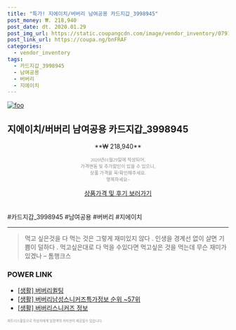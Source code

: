 ```yaml
--- 
title: "특가! 지에이치/버버리 남여공용 카드지갑_3998945" 
post_money: ₩. 218,940 
post_date: dt. 2020.01.29 
post_img_url: https://static.coupangcdn.com/image/vendor_inventory/0791/0138701f840e26c90e554c819d91e0cc147e132131661dd3a04044c437a9.jpg 
post_link_url: https://coupa.ng/bnFRAF 
categories: 
  - vendor_inventory 
tags: 
  - 카드지갑_3998945 
  - 남여공용 
  - 버버리 
  - 지에이치 
--- 
```

[![foo](https://static.coupangcdn.com/image/vendor_inventory/0791/0138701f840e26c90e554c819d91e0cc147e132131661dd3a04044c437a9.jpg)](https://coupa.ng/bnFRAF) 

## 지에이치/버버리 남여공용 카드지갑_3998945 
<p style="text-align: center;">**₩ 218,940**</p> 
<p style="text-align: center;"><span style="color: #898c8f; font-family: Georgia,Times,serif; font-size: 0.75em;">2020년01월29일에 작성되어, <br>가격변동 및 추가할인이 있을 수 있으니,<br> 상품 가격을 꼭!확인해주세요.<br>행복하세요~</span> 
</p>	 
<div markdown="0" style="text-align: center;"><a href="https://coupa.ng/bnFRAF" class="btn btn--success">상품가격 및 후기 보러가기</a></div> 
<br><br> 
  #카드지갑_3998945 #남여공용 #버버리 #지에이치 
<hr> 

> 먹고 싶은것을 다 먹는 것은 그렇게 재미있지 않다 . 인생을 경계선 없이 살면 기쁨이 덜하다 . 먹고싶은대로 다 먹을 수있다면 먹고싶은 것을 먹는데 무슨 재미가 있겠나 – 톰행크스 


### POWER LINK

* <a href="https://blog.naver.com/sakai111/221783072301" target="_blank"> [생활] 버버리퀼팅 </a>
* <a href="https://blog.naver.com/sakai111/221770829136" target="_blank"> [생활] 버버리남성스니커즈특가정보 순위 ~57위</a>
* <a href="https://blog.naver.com/fash111/221768579317" target="_blank"> [생활] 버버리스니커즈 정보 </a>

<span style="color: #898c8f; font-family: Georgia,Times,serif; font-size: 0.55em;">파트너스활동으로 작성자에게 일정액의 커미션이 제공될수 있습니다.</span> 
